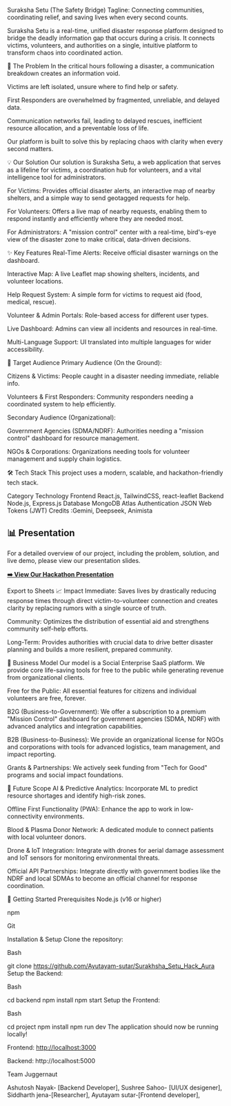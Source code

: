 Suraksha Setu (The Safety Bridge)
Tagline: Connecting communities, coordinating relief, and saving lives when every second counts.

Suraksha Setu is a real-time, unified disaster response platform designed to bridge the deadly information gap that occurs during a crisis. It connects victims, volunteers, and authorities on a single, intuitive platform to transform chaos into coordinated action.



🎯 The Problem
In the critical hours following a disaster, a communication breakdown creates an information void.

Victims are left isolated, unsure where to find help or safety.

First Responders are overwhelmed by fragmented, unreliable, and delayed data.

Communication networks fail, leading to delayed rescues, inefficient resource allocation, and a preventable loss of life.

Our platform is built to solve this by replacing chaos with clarity when every second matters.



💡 Our Solution
Our solution is Suraksha Setu, a web application that serves as a lifeline for victims, a coordination hub for volunteers, and a vital intelligence tool for administrators.

For Victims: Provides official disaster alerts, an interactive map of nearby shelters, and a simple way to send geotagged requests for help.

For Volunteers: Offers a live map of nearby requests, enabling them to respond instantly and efficiently where they are needed most.

For Administrators: A "mission control" center with a real-time, bird's-eye view of the disaster zone to make critical, data-driven decisions.



✨ Key Features
Real-Time Alerts: Receive official disaster warnings on the dashboard.

Interactive Map: A live Leaflet map showing shelters, incidents, and volunteer locations.

Help Request System: A simple form for victims to request aid (food, medical, rescue).

Volunteer & Admin Portals: Role-based access for different user types.

Live Dashboard: Admins can view all incidents and resources in real-time.

Multi-Language Support: UI translated into multiple languages for wider accessibility.



👥 Target Audience
Primary Audience (On the Ground):

Citizens & Victims: People caught in a disaster needing immediate, reliable info.

Volunteers & First Responders: Community responders needing a coordinated system to help efficiently.

Secondary Audience (Organizational):

Government Agencies (SDMA/NDRF): Authorities needing a "mission control" dashboard for resource management.

NGOs & Corporations: Organizations needing tools for volunteer management and supply chain logistics.



🛠️ Tech Stack
This project uses a modern, scalable, and hackathon-friendly tech stack.

Category	Technology
Frontend	React.js, TailwindCSS, react-leaflet
Backend	Node.js, Express.js
Database	MongoDB Atlas
Authentication	JSON Web Tokens (JWT)
Credits :Gemini, Deepseek, Animista

## 📊 Presentation

For a detailed overview of our project, including the problem, solution, and live demo, please view our presentation slides.

[**➡️ View Our Hackathon Presentation**](([https://docs.google.com/presentation/d/1ZNg_F96ix20ERjTRFu9pB3JErJrO-A6r/edit?slide=id.p1#slide=id.p1](https://docs.google.com/presentation/d/1ZNg_F96ix20ERjTRFu9pB3JErJrO-A6r/edit?usp=sharing&ouid=103080980763319932574&rtpof=true&sd=true)))



Export to Sheets
📈 Impact
Immediate: Saves lives by drastically reducing response times through direct victim-to-volunteer connection and creates clarity by replacing rumors with a single source of truth.

Community: Optimizes the distribution of essential aid and strengthens community self-help efforts.

Long-Term: Provides authorities with crucial data to drive better disaster planning and builds a more resilient, prepared community.



💼 Business Model
Our model is a Social Enterprise SaaS platform. We provide core life-saving tools for free to the public while generating revenue from organizational clients.

Free for the Public: All essential features for citizens and individual volunteers are free, forever.

B2G (Business-to-Government): We offer a subscription to a premium "Mission Control" dashboard for government agencies (SDMA, NDRF) with advanced analytics and integration capabilities.

B2B (Business-to-Business): We provide an organizational license for NGOs and corporations with tools for advanced logistics, team management, and impact reporting.

Grants & Partnerships: We actively seek funding from "Tech for Good" programs and social impact foundations.



🚀 Future Scope
AI & Predictive Analytics: Incorporate ML to predict resource shortages and identify high-risk zones.

Offline First Functionality (PWA): Enhance the app to work in low-connectivity environments.

Blood & Plasma Donor Network: A dedicated module to connect patients with local volunteer donors.

Drone & IoT Integration: Integrate with drones for aerial damage assessment and IoT sensors for monitoring environmental threats.

Official API Partnerships: Integrate directly with government bodies like the NDRF and local SDMAs to become an official channel for response coordination.



🚀 Getting Started
Prerequisites
Node.js (v16 or higher)

npm 

Git

Installation & Setup
Clone the repository:

Bash

git clone https://github.com/Ayutayam-sutar/Surakhsha_Setu_Hack_Aura
Setup the Backend:

Bash

cd backend
npm install
npm start
Setup the Frontend:

Bash

cd project
npm install
npm run dev
The application should now be running locally!

Frontend: [http://localhost:3000](http://localhost:3000/)

Backend: http://localhost:5000



Team
Juggernaut

Ashutosh Nayak- [Backend Developer], 
Sushree Sahoo- [UI/UX desigener], 
Siddharth jena-[Researcher], 
Ayutayam sutar-[Frontend developer], 


